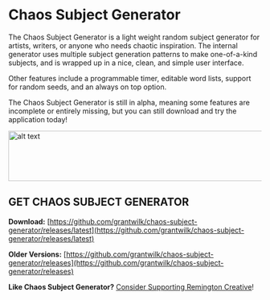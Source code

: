# Chaos Subject Generator
The Chaos Subject Generator is a light weight random subject generator for artists, writers, or anyone who needs chaotic inspiration. The internal generator uses multiple subject generation patterns to make one-of-a-kind subjects, and is wrapped up in a nice, clean, and simple user interface.

Other features include a programmable timer, editable word lists, support for random seeds, and an always on top option.

The Chaos Subject Generator is still in alpha, meaning some features are incomplete or entirely missing, but you can still download and try the application today!

<img src="https://remington.pro/wp-content/uploads/2019/10/mainui_screenshot.png" alt="alt text" width="620" height="100">

## GET CHAOS SUBJECT GENERATOR

**Download:** [https://github.com/grantwilk/chaos-subject-generator/releases/latest](https://github.com/grantwilk/chaos-subject-generator/releases/latest)

**Older Versions:** [https://github.com/grantwilk/chaos-subject-generator/releases](https://github.com/grantwilk/chaos-subject-generator/releases)

**Like Chaos Subject Generator?** [Consider Supporting Remington Creative](https://remington.pro/support/)!
